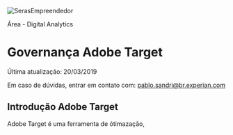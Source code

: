 ![SerasEmpreendedor](https://pablosandri.github.io/sandbox/Serasa%20Empreendedor.jpg)

Área - Digital Analytics

# Governança Adobe Target

Última atualização: 20/03/2019

Em caso de dúvidas, entrar em contato com: [pablo.sandri@br.experian.com](mailto:pablo.sandri@br.experian.com)

## Introdução Adobe Target

Adobe Target é uma ferramenta de ótimazação, 
